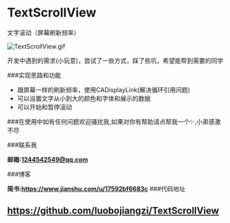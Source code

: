 # TextScrollView
文字滚动（屏幕刷新频率）

![TextScrollView.gif](https://upload-images.jianshu.io/upload_images/1741974-0a5a7ea12e8eedb8.gif?imageMogr2/auto-orient/strip)

开发中遇到的需求(小玩意)，尝试了一些方式，踩了些坑，希望能帮到需要的同学

###实现思路和功能
* 跟屏幕一样的刷新频率，使用CADisplayLink(解决循环引用问题)
* 可以设置文字从小到大的颜色和字体和展示的数据
* 可以开始和暂停滚动

###在使用中如有任何问题欢迎骚扰我,如果对你有帮助请点帮我一个✨,小弟感激不尽

###联系我

**邮箱:1244542549@qq.com**

###博客

**简书:https://www.jianshu.com/u/17592bf6683c**
###代码地址

**https://github.com/luobojiangzi/TextScrollView**
---
